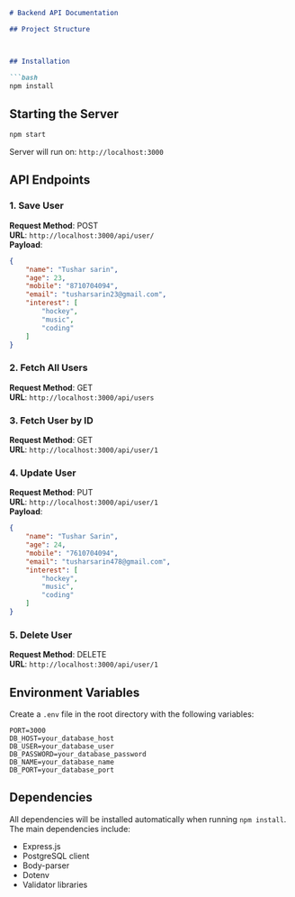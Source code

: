 
```markdown
# Backend API Documentation

## Project Structure



## Installation

```bash
npm install
```

## Starting the Server

```bash
npm start
```

Server will run on: `http://localhost:3000`

## API Endpoints

### 1. Save User

**Request Method**: POST  
**URL**: `http://localhost:3000/api/user/`  
**Payload**:
```json
{
    "name": "Tushar sarin",
    "age": 23,
    "mobile": "8710704094",
    "email": "tusharsarin23@gmail.com",
    "interest": [
        "hockey",
        "music",
        "coding"
    ]
}
```

### 2. Fetch All Users

**Request Method**: GET  
**URL**: `http://localhost:3000/api/users`

### 3. Fetch User by ID

**Request Method**: GET  
**URL**: `http://localhost:3000/api/user/1`

### 4. Update User

**Request Method**: PUT  
**URL**: `http://localhost:3000/api/user/1`  
**Payload**:
```json
{
    "name": "Tushar Sarin",
    "age": 24,
    "mobile": "7610704094",
    "email": "tusharsarin478@gmail.com",
    "interest": [
        "hockey",
        "music",
        "coding"
    ]
}
```

### 5. Delete User

**Request Method**: DELETE  
**URL**: `http://localhost:3000/api/user/1`

## Environment Variables

Create a `.env` file in the root directory with the following variables:

```
PORT=3000
DB_HOST=your_database_host
DB_USER=your_database_user
DB_PASSWORD=your_database_password
DB_NAME=your_database_name
DB_PORT=your_database_port
```

## Dependencies

All dependencies will be installed automatically when running `npm install`. The main dependencies include:

- Express.js
- PostgreSQL client
- Body-parser
- Dotenv
- Validator libraries

